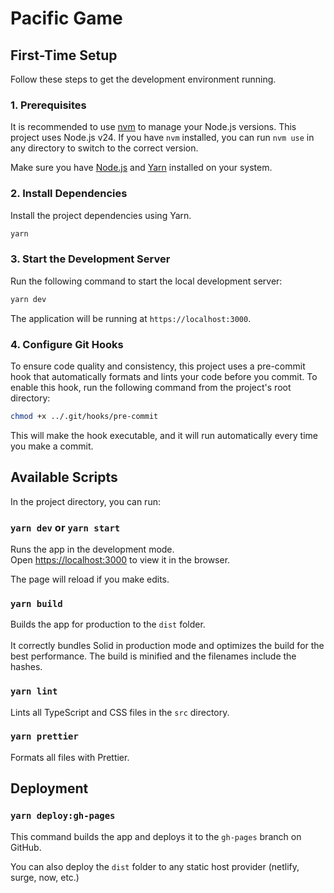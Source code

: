# Pacific Game

## First-Time Setup

Follow these steps to get the development environment running.

### 1. Prerequisites

It is recommended to use [nvm](https://github.com/nvm-sh/nvm) to manage your Node.js versions. This project uses Node.js v24. If you have `nvm` installed, you can run `nvm use` in any directory to switch to the correct version.

Make sure you have [Node.js](https://nodejs.org/) and [Yarn](https://yarnpkg.com/) installed on your system.

### 2. Install Dependencies

Install the project dependencies using Yarn.

```bash
yarn
```

### 3. Start the Development Server

Run the following command to start the local development server:

```bash
yarn dev
```

The application will be running at `https://localhost:3000`.

### 4. Configure Git Hooks

To ensure code quality and consistency, this project uses a pre-commit hook that automatically formats and lints your code before you commit. To enable this hook, run the following command from the project's root directory:

```bash
chmod +x ../.git/hooks/pre-commit
```

This will make the hook executable, and it will run automatically every time you make a commit.

## Available Scripts

In the project directory, you can run:

### `yarn dev` or `yarn start`

Runs the app in the development mode.<br>
Open [https://localhost:3000](https://localhost:3000) to view it in the browser.

The page will reload if you make edits.<br>

### `yarn build`

Builds the app for production to the `dist` folder.<br><br>
It correctly bundles Solid in production mode and optimizes the build for the best performance.
The build is minified and the filenames include the hashes.

### `yarn lint`

Lints all TypeScript and CSS files in the `src` directory.

### `yarn prettier`

Formats all files with Prettier.

## Deployment

### `yarn deploy:gh-pages`

This command builds the app and deploys it to the `gh-pages` branch on GitHub.

You can also deploy the `dist` folder to any static host provider (netlify, surge, now, etc.)
